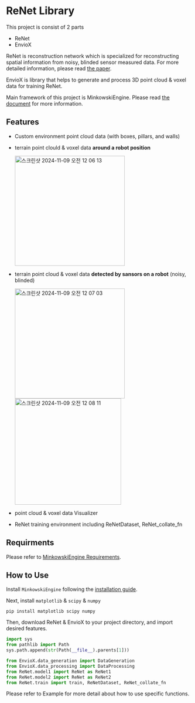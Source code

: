 # ReNet Library

This project is consist of 2 parts
- ReNet
- EnvioX

ReNet is reconstruction network which is specialized for reconstructing spatial information from noisy, blinded sensor measured data. For more detailed information, please read [the paper](https://arxiv.org/abs/2206.08077).

EnvioX is library that helps to generate and process 3D point cloud & voxel data for training ReNet.

Main framework of this project is MinkowskiEngine. Please read [the document](https://nvidia.github.io/MinkowskiEngine/) for more information.

Features
-
- Custom environment point cloud data (with boxes, pillars, and walls)

- terrain point clould & voxel data **around a robot position**

    <img width="300" alt="스크린샷 2024-11-09 오전 12 06 13" src="https://github.com/user-attachments/assets/c4d13901-5109-48cb-8d8b-51adbaff49e0">

- terrain point cloud & voxel data **detected by sansors on a robot** (noisy, blinded)

  <img width="300" alt="스크린샷 2024-11-09 오전 12 07 03" src="https://github.com/user-attachments/assets/f4d75f0e-f2e0-4940-98ee-747c740903c1"> <img width="290" alt="스크린샷 2024-11-09 오전 12 08 11" src="https://github.com/user-attachments/assets/e92daf55-d047-46b1-9e6f-4373c2f584f1">

- point cloud & voxel data Visualizer

- ReNet training environment including ReNetDataset, ReNet_collate_fn

Requirments
-
Please refer to [MinkowskiEngine Requirements](https://github.com/NVIDIA/MinkowskiEngine/blob/master/README.md#requirements).


How to Use
-
Install `MinkowskiEngine` following the [installation guide](https://github.com/NVIDIA/MinkowskiEngine/blob/master/README.md#installation). 

Next, install `matplotlib` & `scipy` & `numpy`

```
pip install matplotlib scipy numpy
```

Then, download ReNet & EnvioX to your project directory, and import desired features.
```python
import sys
from pathlib import Path
sys.path.append(str(Path(__file__).parents[1]))

from EnvioX.data_generation import DataGeneration
from EnvioX.data_processing import DataProcessing
from ReNet.model1 import ReNet as ReNet1
from ReNet.model2 import ReNet as ReNet2
from ReNet.train import train, ReNetDataset, ReNet_collate_fn

```

Please refer to Example for more detail about how to use specific functions.

